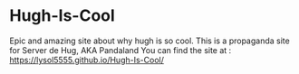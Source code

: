 # Hugh-Is-Cool
Epic and amazing site about why hugh is so cool.
This is a propaganda site for Server de Hug, AKA Pandaland
You can find the site at : https://lysol5555.github.io/Hugh-Is-Cool/
